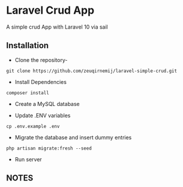 # Laravel Crud App

A simple crud App with Laravel 10 via sail

## Installation

* Clone the repository-
```
git clone https://github.com/zeuqirnemij/laravel-simple-crud.git
```


* Install Dependencies
```
composer install
```


* Create a MySQL database 

* Update .ENV variables
```
cp .env.example .env
```


* Migrate the database and insert dummy entries
```
php artisan migrate:fresh --seed
```

* Run server


## NOTES


